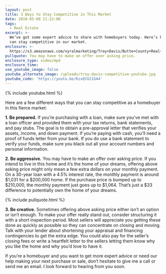 ```yaml
---
layout: post
title: 3 Ways to Stay Competitive in This Market
date: 2018-05-08 21:22:00
tags:
  - Real Estate
excerpt: >-
  We’ve got some expert advice to share with homebuyers today. Here’s how you
  can stay competitive in our market.
enclosure: >-
  https://s3.amazonaws.com/vyralmarketing/Troy+Davis/Butte+County+Real+Estate-+Stay+Competitive+in+Our+Market.mp4
pullquote: You may have to make an offer over asking price.
enclosure_type: video/mp4
enclosure_time:
use_youtube_image: false
youtube_alternate_image: /uploads/troy-davis-competitive-youtube.jpg
youtube_code: 'https://youtu.be/KzxQtUJ1G44'
---
```


{% include youtube.html %}

Here are a few different ways that you can stay competitive as a homebuyer in this fierce market:

**1. Be prepared.** If you’re purchasing with a loan, make sure you’ve met with a loan officer and provided them with your tax returns, bank statements, and pay stubs. The goal is to obtain a pre-approval letter that verifies your assets, income, and down payment. If you’re paying with cash, you’ll need a proof of funds letter from your bank. If you do use a bank statement to verify your funds, make sure you black out all your account numbers and personal information.

**2. Be aggressive.** You may have to make an offer over asking price. If you intend to live in this home and it’s the home of your dreams, offering above asking price might only mean a few extra dollars on your monthly payment. On a 30-year loan with a 4.5% interest rate, the monthly payment is around $1,031 for a $200,000 home. If the purchase price is bumped up to $210,000, the monthly payment just goes up to $1,064. That’s just a $33 difference to potentially own the home of your dreams.

{% include pullquote.html %}

**3. Be creative.** Sometimes offering above asking price either isn’t an option or isn’t enough. To make your offer really stand out, consider structuring it with a short inspection period. Most sellers will appreciate you getting these done as quickly as possible so they can concentrate on closing and moving. Talk with your lender about shortening your appraisal and financing contingencies to get the extra edge. You could also pay for the seller’s closing fees or write a heartfelt letter to the sellers letting them know why you like the home and why you’d love to have it.

If you’re a homebuyer and you want to get more expert advice or need our help making your next purchase or sale, don’t hesitate to give me a call or send me an email. I look forward to hearing from you soon.<br>